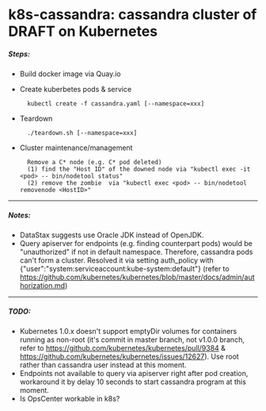 # k8s-cassandra: cassandra cluster of DRAFT on Kubernetes
##### Steps:
* Build docker image via Quay.io
* Create kuberbetes pods & service

        kubectl create -f cassandra.yaml [--namespace=xxx]
* Teardown

        ./teardown.sh [--namespace=xxx]
* Cluster maintenance/management 

        Remove a C* node (e.g. C* pod deleted)
        (1) find the "Host ID" of the downed node via "kubectl exec -it <pod> -- bin/nodetool status"
        (2) remove the zombie  via "kubectl exec <pod> -- bin/nodetool removenode <HostID>"

-----
##### Notes:
* DataStax suggests use Oracle JDK instead of OpenJDK.
* Query apiserver for endpoints (e.g. finding counterpart pods) would be "unauthorized" if not in default namespace. Therefore, cassandra pods can't form a cluster. Resolved it via setting auth_policy with {"user":"system:serviceaccount:kube-system:default"} (refer to https://github.com/kubernetes/kubernetes/blob/master/docs/admin/authorization.md)  

-----
##### TODO:
* Kubernetes 1.0.x doesn't support emptyDir volumes for containers running as non-root (it's commit in master branch, not v1.0.0 branch, refer to https://github.com/kubernetes/kubernetes/pull/9384 & https://github.com/kubernetes/kubernetes/issues/12627). Use root rather than cassandra user instead at this moment.
* Endpoints not available to query via apiserver right after pod creation, workaround it by delay 10 seconds to start cassandra program at this moment.
* Is OpsCenter workable in k8s?
